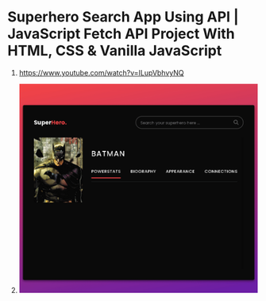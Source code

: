 # Superhero Search App Using API | JavaScript Fetch API Project With HTML, CSS & Vanilla JavaScript

1. <https://www.youtube.com/watch?v=ILupVbhvyNQ>

2. ![캡쳐](screenshot.gif)
